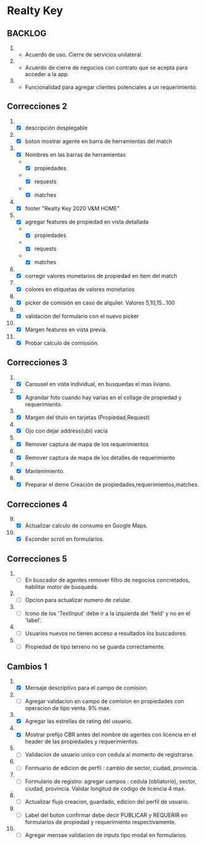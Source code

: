 # Realty Key

## BACKLOG
1. - Acuerdo de uso. Cierre de servicios unilateral.
2. - Acuerdo de cierre de negocios con contrato que se acepta para acceder a la app.
3. - Funcionalidad para agregar clientes potenciales a un requerimiento.

## Correcciones 2

1. - [x] descripción desplegable

2. - [X] boton mostrar agente en barra de herramientas del match

3. - [x] Nombres en las barras de herramientas
    - - [x]  propiedades
    - - [x]  requests
    - - [x]  matches
4. - [x] footer "Realty Key 2020 V&M HOME"

5. - [x] agregar features de propiedad en vista detallada
    - - [x]  propiedades
    - - [x]  requests
    - - [x]  matches
6. - [x] corregir valores monetarios de propiedad en item del match

7. - [x] colores en etiquetas de valores monetarios

8. - [x] picker de comisión en caso de alquiler. Valores 5,10,15...100

9. - [x] validación del formulario con el nuevo picker

10. - [x] Márgen features en vista previa.

11. - [x] Probar calculo de comissión.

## Correcciones 3

1. - [x] Carousel en vista individual, en busquedas el mas liviano.
2. - [x] Agrandar foto cuando hay varias en el collage de propiedad y requerimiento.

3. - [x] Margen del titulo en tarjetas (Propiedad,Request)

4. - [x] Ojo con dejar address(ubi) vacía 
5. - [x] Remover captura de mapa de los requerimientos
6. - [x] Remover captura de mapa de los detalles de requerimiento
7. - [x] Mantenimiento.
8. - [x] Preparar el demo Creación de propiedades,requerimientos,matches.

## Correcciones 4

9. - [x] Actualizar calculo de consumo en Google Maps.
10. - [x] Esconder scroll en formularios.

## Correcciones 5

1. - [ ] En buscador de agentes remover filtro de negocios concretados, habilitar motor de busqueda.
2. - [ ] Opcion para actualizar numero de celular.
3. - [ ] Icono de los 'TextInput' debe ir a la izquierda del 'field' y no en el 'label'.
4. - [ ] Usuarios nuevos no tienen acceso a resultados los buscadores.
5. - [ ] Propiedad de tipo terreno no se guarda correctamente.

## Cambios 1

1. - [x] Mensaje descriptivo para el campo de comision.
2. - [ ] Agregar validacion en campo de comision en propiedades con operacion de tipo venta. 9% max.
3. - [x] Agregar las estrellas de rating del usuario.
4. - [x] Mostrar prefijo CBR antes del nombre de agentes con licencia en el header de las propiedades y requerimientos.
5. - [ ] Validacion de usuario unico con cedula al momento de registrarse.
6. - [ ] Formuario de edicion de perfil : cambio de sector, ciudad, provincia.
7. - [ ] Formulario de registro: agregar campos : cedula (obliatorio), sector, ciudad, provincia. Validar longitud de codigo de licencia 4 max.
8. - [ ] Actualizar flujo creacion, guardado, edicion del perfil de usuario.
9. - [ ] Label del boton confirmar debe decir PUBLICAR y REQUERIR en formularios de propiedad y requerimiento respectivamente.
10. - [ ] Agregar mensae validacion de inputs tipo modal en formularios.
